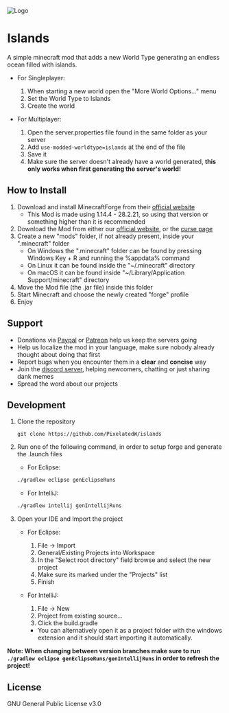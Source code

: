 ![Logo](https://i.imgur.com/JDpBx0J.png)

# Islands
A simple minecraft mod that adds a new World Type generating an endless ocean filled with islands.

* For Singleplayer:
    1. When starting a new world open the "More World Options..." menu
    2. Set the World Type to Islands
    3. Create the world

* For Multiplayer:
    1. Open the server.properties file found in the same folder as your server
    2. Add `use-modded-worldtype=islands` at the end of the file
    3. Save it
    4. Make sure the server doesn't already have a world generated, **this only works when first generating the server's world!**

## How to Install
1. Download and install MinecraftForge from their [official website](https://files.minecraftforge.net/)
	* This Mod is made using 1.14.4 - 28.2.21, so using that version or something higher than it is recommended
2. Download the Mod from either our [official website](https://pixelatedw.xyz/islands/downloads), or the [curse page](https://www.curseforge.com/minecraft/mc-mods/islands)
3. Create a new "mods" folder, if not already present, inside your ".minecraft" folder
    * On Windows the ".minecraft" folder can be found by pressing Windows Key + R and running the %appdata% command
    * On Linux it can be found inside the "~/.minecraft" directory
    * On macOS it can be found inside "~/Library/Application Support/minecraft" directory
4. Move the Mod file (the .jar file) inside this folder
5. Start Minecraft and choose the newly created "forge" profile
6. Enjoy

## Support
* Donations via [Paypal](https://bit.ly/2PZgf0Q) or [Patreon](https://www.patreon.com/wynd) help us keep the servers going
* Help us localize the mod in your language, make sure nobody already thought about doing that first
* Report bugs when you encounter them in a **clear** and **concise** way
* Join the [discord server](http://discord.gg/CYK9xs8), helping newcomers, chatting or just sharing dank memes
* Spread the word about our projects

## Development
1. Clone the repository
    ```http
    git clone https://github.com/PixelatedW/islands
    ```

2. Run one of the following command, in order to setup forge and generate the .launch files
    * For Eclipse:
    ```bash
    ./gradlew eclipse genEclipseRuns
    ```
    * For IntelliJ:
    ```bash
    ./gradlew intellij genIntellijRuns
    ```

3. Open your IDE and Import the project
    * For Eclipse:
        1. File -> Import
        2. General/Existing Projects into Workspace
        3. In the "Select root directory" field browse and select the new project
        4. Make sure its marked under the "Projects" list
        5. Finish
    
    * For IntelliJ:
        1. File -> New 
        2. Project from existing source...
        3. Click the build.gradle
        
        - You can alternatively open it as a project folder with the 
        windows extension and it should start importing it automatically.

**Note: When changing between version branches make sure to run `./gradlew eclipse genEclipseRuns/genIntellijRuns` in order to refresh the project!**

## License
GNU General Public License v3.0
